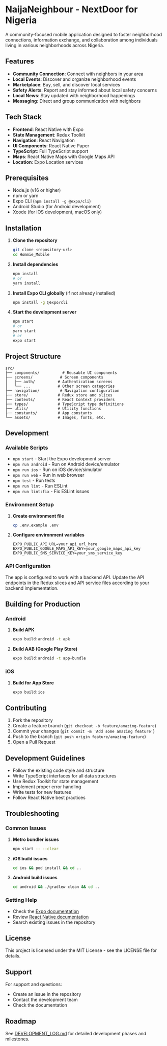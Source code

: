 # NaijaNeighbour - NextDoor for Nigeria

A community-focused mobile application designed to foster neighborhood connections, information exchange, and collaboration among individuals living in various neighborhoods across Nigeria.

## Features

- **Community Connection**: Connect with neighbors in your area
- **Local Events**: Discover and organize neighborhood events
- **Marketplace**: Buy, sell, and discover local services
- **Safety Alerts**: Report and stay informed about local safety concerns
- **Local News**: Stay updated with neighborhood happenings
- **Messaging**: Direct and group communication with neighbors

## Tech Stack

- **Frontend**: React Native with Expo
- **State Management**: Redux Toolkit
- **Navigation**: React Navigation
- **UI Components**: React Native Paper
- **TypeScript**: Full TypeScript support
- **Maps**: React Native Maps with Google Maps API
- **Location**: Expo Location services

## Prerequisites

- Node.js (v16 or higher)
- npm or yarn
- Expo CLI (`npm install -g @expo/cli`)
- Android Studio (for Android development)
- Xcode (for iOS development, macOS only)

## Installation

1. **Clone the repository**
   ```bash
   git clone <repository-url>
   cd Hommie_Mobile
   ```

2. **Install dependencies**
   ```bash
   npm install
   # or
   yarn install
   ```

3. **Install Expo CLI globally** (if not already installed)
   ```bash
   npm install -g @expo/cli
   ```

4. **Start the development server**
   ```bash
   npm start
   # or
   yarn start
   # or
   expo start
   ```

## Project Structure

```
src/
├── components/          # Reusable UI components
├── screens/            # Screen components
│   ├── auth/          # Authentication screens
│   └── ...            # Other screen categories
├── navigation/         # Navigation configuration
├── store/             # Redux store and slices
├── contexts/          # React Context providers
├── types/             # TypeScript type definitions
├── utils/             # Utility functions
├── constants/         # App constants
└── assets/            # Images, fonts, etc.
```

## Development

### Available Scripts

- `npm start` - Start the Expo development server
- `npm run android` - Run on Android device/emulator
- `npm run ios` - Run on iOS device/simulator
- `npm run web` - Run in web browser
- `npm test` - Run tests
- `npm run lint` - Run ESLint
- `npm run lint:fix` - Fix ESLint issues

### Environment Setup

1. **Create environment file**
   ```bash
   cp .env.example .env
   ```

2. **Configure environment variables**
   ```env
   EXPO_PUBLIC_API_URL=your_api_url_here
   EXPO_PUBLIC_GOOGLE_MAPS_API_KEY=your_google_maps_api_key
   EXPO_PUBLIC_SMS_SERVICE_KEY=your_sms_service_key
   ```

### API Configuration

The app is configured to work with a backend API. Update the API endpoints in the Redux slices and API service files according to your backend implementation.

## Building for Production

### Android

1. **Build APK**
   ```bash
   expo build:android -t apk
   ```

2. **Build AAB (Google Play Store)**
   ```bash
   expo build:android -t app-bundle
   ```

### iOS

1. **Build for App Store**
   ```bash
   expo build:ios
   ```

## Contributing

1. Fork the repository
2. Create a feature branch (`git checkout -b feature/amazing-feature`)
3. Commit your changes (`git commit -m 'Add some amazing feature'`)
4. Push to the branch (`git push origin feature/amazing-feature`)
5. Open a Pull Request

## Development Guidelines

- Follow the existing code style and structure
- Write TypeScript interfaces for all data structures
- Use Redux Toolkit for state management
- Implement proper error handling
- Write tests for new features
- Follow React Native best practices

## Troubleshooting

### Common Issues

1. **Metro bundler issues**
   ```bash
   npm start -- --clear
   ```

2. **iOS build issues**
   ```bash
   cd ios && pod install && cd ..
   ```

3. **Android build issues**
   ```bash
   cd android && ./gradlew clean && cd ..
   ```

### Getting Help

- Check the [Expo documentation](https://docs.expo.dev/)
- Review [React Native documentation](https://reactnative.dev/)
- Search existing issues in the repository

## License

This project is licensed under the MIT License - see the LICENSE file for details.

## Support

For support and questions:
- Create an issue in the repository
- Contact the development team
- Check the documentation

## Roadmap

See [DEVELOPMENT_LOG.md](./DEVELOPMENT_LOG.md) for detailed development phases and milestones.
